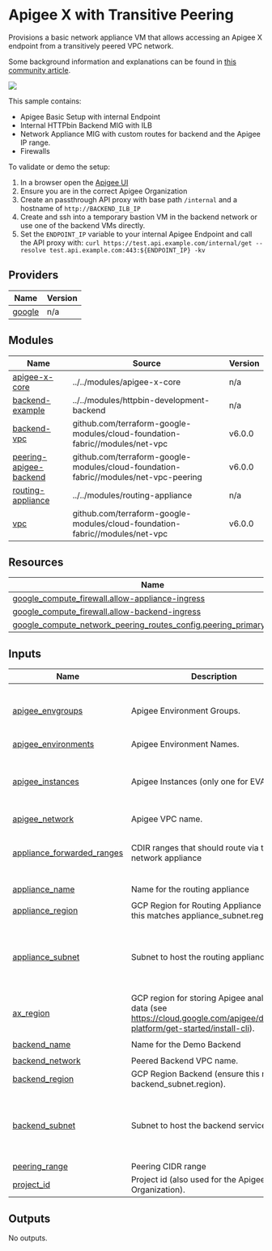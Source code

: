 # Apigee X with Transitive Peering

Provisions a basic network appliance VM that allows accessing an Apigee X endpoint from a transitively peered VPC network.

Some background information and explanations can be found in [this community article](https://www.googlecloudcommunity.com/gc/Cloud-Product-Articles/Using-network-appliances-to-overcome-the-transitive-VPC-peering/ta-p/76070).

![](https://lh6.googleusercontent.com/28BZv53VXefXr9h6czW8deUqTSym5sFWgyGEwCm5QzcYjOOvcUKlr8N5zs6CRBYlQiHP63_r-wXOsvoM7M7MAYUsuAR0KCQuBgB8ZEDzxghoTt5oHP0BFKeBgzXad2DCx-ikxIezAjPxKWFvn2NzQ0cNBbcqgSIQ8Yk4OaDnRsVLzpKc)

This sample contains:
* Apigee Basic Setup with internal Endpoint
* Internal HTTPbin Backend MIG with ILB
* Network Appliance MIG with custom routes for backend and the Apigee IP range.
* Firewalls

To validate or demo the setup:
1. In a browser open the [Apigee UI](https://apigee.google.com)
1. Ensure you are in the correct Apigee Organization
1. Create an passthrough API proxy with base path `/internal` and a hostname of `http://BACKEND_ILB_IP`
1. Create and ssh into a temporary bastion VM in the backend network or use one of the backend VMs directly.
1. Set the `ENDPOINT_IP` variable to your internal Apigee Endpoint and call the API proxy with: `curl https://test.api.example.com/internal/get --resolve test.api.example.com:443:${ENDPOINT_IP} -kv`

<!-- BEGIN_TF_DOCS -->
## Providers

| Name | Version |
|------|---------|
| <a name="provider_google"></a> [google](#provider\_google) | n/a |

## Modules

| Name | Source | Version |
|------|--------|---------|
| <a name="module_apigee-x-core"></a> [apigee-x-core](#module\_apigee-x-core) | ../../modules/apigee-x-core | n/a |
| <a name="module_backend-example"></a> [backend-example](#module\_backend-example) | ../../modules/httpbin-development-backend | n/a |
| <a name="module_backend-vpc"></a> [backend-vpc](#module\_backend-vpc) | github.com/terraform-google-modules/cloud-foundation-fabric//modules/net-vpc | v6.0.0 |
| <a name="module_peering-apigee-backend"></a> [peering-apigee-backend](#module\_peering-apigee-backend) | github.com/terraform-google-modules/cloud-foundation-fabric//modules/net-vpc-peering | v6.0.0 |
| <a name="module_routing-appliance"></a> [routing-appliance](#module\_routing-appliance) | ../../modules/routing-appliance | n/a |
| <a name="module_vpc"></a> [vpc](#module\_vpc) | github.com/terraform-google-modules/cloud-foundation-fabric//modules/net-vpc | v6.0.0 |

## Resources

| Name | Type |
|------|------|
| [google_compute_firewall.allow-appliance-ingress](https://registry.terraform.io/providers/hashicorp/google/latest/docs/resources/compute_firewall) | resource |
| [google_compute_firewall.allow-backend-ingress](https://registry.terraform.io/providers/hashicorp/google/latest/docs/resources/compute_firewall) | resource |
| [google_compute_network_peering_routes_config.peering_primary_routes](https://registry.terraform.io/providers/hashicorp/google/latest/docs/resources/compute_network_peering_routes_config) | resource |

## Inputs

| Name | Description | Type | Default | Required |
|------|-------------|------|---------|:--------:|
| <a name="input_apigee_envgroups"></a> [apigee\_envgroups](#input\_apigee\_envgroups) | Apigee Environment Groups. | <pre>map(object({<br>    environments = list(string)<br>    hostnames    = list(string)<br>  }))</pre> | `{}` | no |
| <a name="input_apigee_environments"></a> [apigee\_environments](#input\_apigee\_environments) | Apigee Environment Names. | `list(string)` | `[]` | no |
| <a name="input_apigee_instances"></a> [apigee\_instances](#input\_apigee\_instances) | Apigee Instances (only one for EVAL). | <pre>map(object({<br>    region       = string<br>    cidr_mask    = number<br>    environments = list(string)<br>  }))</pre> | `{}` | no |
| <a name="input_apigee_network"></a> [apigee\_network](#input\_apigee\_network) | Apigee VPC name. | `string` | n/a | yes |
| <a name="input_appliance_forwarded_ranges"></a> [appliance\_forwarded\_ranges](#input\_appliance\_forwarded\_ranges) | CDIR ranges that should route via the network appliance | <pre>map(object({<br>    range     = string<br>    priority  = number<br>  }))</pre> | `{}` | no |
| <a name="input_appliance_name"></a> [appliance\_name](#input\_appliance\_name) | Name for the routing appliance | `string` | `"routing-appliance"` | no |
| <a name="input_appliance_region"></a> [appliance\_region](#input\_appliance\_region) | GCP Region for Routing Appliance (ensure this matches appliance\_subnet.region). | `string` | n/a | yes |
| <a name="input_appliance_subnet"></a> [appliance\_subnet](#input\_appliance\_subnet) | Subnet to host the routing appliance | <pre>object({<br>    name          = string<br>    ip_cidr_range = string<br>    region        = string<br>    secondary_ip_range = map(string)<br>  })</pre> | n/a | yes |
| <a name="input_ax_region"></a> [ax\_region](#input\_ax\_region) | GCP region for storing Apigee analytics data (see https://cloud.google.com/apigee/docs/api-platform/get-started/install-cli). | `string` | n/a | yes |
| <a name="input_backend_name"></a> [backend\_name](#input\_backend\_name) | Name for the Demo Backend | `string` | `"demo-backend"` | no |
| <a name="input_backend_network"></a> [backend\_network](#input\_backend\_network) | Peered Backend VPC name. | `string` | n/a | yes |
| <a name="input_backend_region"></a> [backend\_region](#input\_backend\_region) | GCP Region Backend (ensure this matches backend\_subnet.region). | `string` | n/a | yes |
| <a name="input_backend_subnet"></a> [backend\_subnet](#input\_backend\_subnet) | Subnet to host the backend service | <pre>object({<br>    name          = string<br>    ip_cidr_range = string<br>    region        = string<br>    secondary_ip_range = map(string)<br>  })</pre> | n/a | yes |
| <a name="input_peering_range"></a> [peering\_range](#input\_peering\_range) | Peering CIDR range | `string` | n/a | yes |
| <a name="input_project_id"></a> [project\_id](#input\_project\_id) | Project id (also used for the Apigee Organization). | `string` | n/a | yes |

## Outputs

No outputs.
<!-- END_TF_DOCS -->